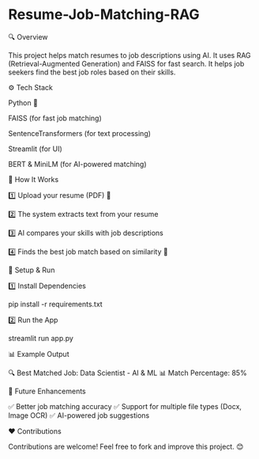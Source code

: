 # Resume-Job-Matching-RAG
🔍 Overview

This project helps match resumes to job descriptions using AI. It uses RAG (Retrieval-Augmented Generation) and FAISS for fast search. It helps job seekers find the best job roles based on their skills.

⚙ Tech Stack

Python 🐍

FAISS (for fast job matching)

SentenceTransformers (for text processing)

Streamlit (for UI)

BERT & MiniLM (for AI-powered matching)

🚀 How It Works

1️⃣ Upload your resume (PDF) 📄

2️⃣ The system extracts text from your resume

3️⃣ AI compares your skills with job descriptions

4️⃣ Finds the best job match based on similarity 🎯

📢 Setup & Run

1️⃣ Install Dependencies

pip install -r requirements.txt

2️⃣ Run the App

streamlit run app.py

📊 Example Output

🔍 Best Matched Job: Data Scientist - AI & ML
📊 Match Percentage: 85%

🔮 Future Enhancements

✅ Better job matching accuracy
✅ Support for multiple file types (Docx, Image OCR)
✅ AI-powered job suggestions

❤️ Contributions

Contributions are welcome! Feel free to fork and improve this project. 😊
